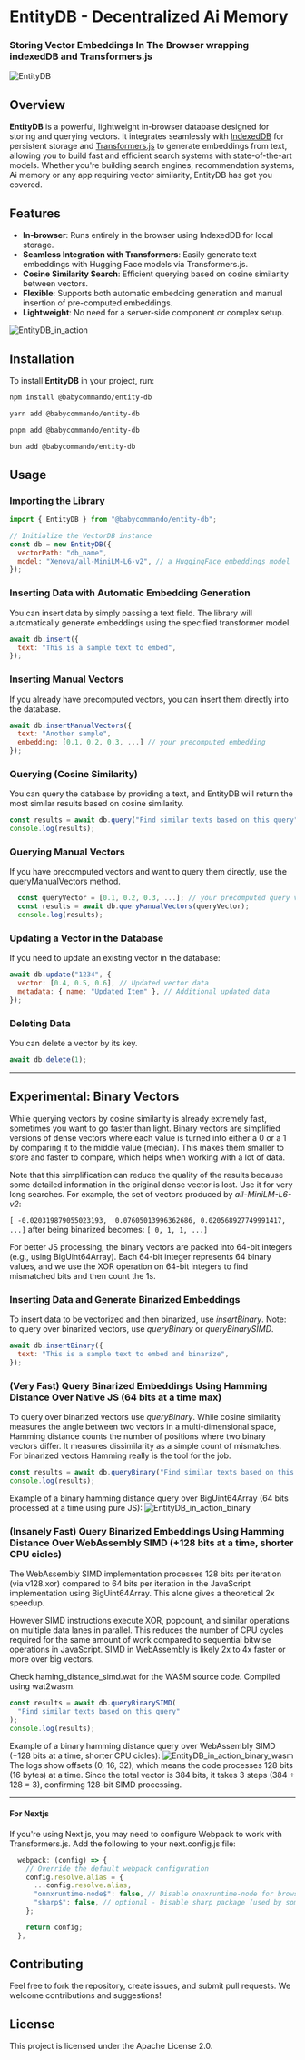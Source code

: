 # EntityDB - Decentralized Ai Memory

### Storing Vector Embeddings In The Browser wrapping indexedDB and Transformers.js

![EntityDB](https://raw.githubusercontent.com/babycommando/entity-db/refs/heads/main/cover.gif)

## Overview

**EntityDB** is a powerful, lightweight in-browser database designed for storing and querying vectors. It integrates seamlessly with [IndexedDB](https://developer.mozilla.org/en-US/docs/Web/API/IndexedDB_API) for persistent storage and [Transformers.js](https://github.com/xenova/transformers) to generate embeddings from text, allowing you to build fast and efficient search systems with state-of-the-art models. Whether you're building search engines, recommendation systems, Ai memory or any app requiring vector similarity, EntityDB has got you covered.

## Features

- **In-browser**: Runs entirely in the browser using IndexedDB for local storage.
- **Seamless Integration with Transformers**: Easily generate text embeddings with Hugging Face models via Transformers.js.
- **Cosine Similarity Search**: Efficient querying based on cosine similarity between vectors.
- **Flexible**: Supports both automatic embedding generation and manual insertion of pre-computed embeddings.
- **Lightweight**: No need for a server-side component or complex setup.

![EntityDB_in_action](sc-db.png)

## Installation

To install **EntityDB** in your project, run:

```bash
npm install @babycommando/entity-db
```

```bash
yarn add @babycommando/entity-db
```

```bash
pnpm add @babycommando/entity-db
```

```bash
bun add @babycommando/entity-db
```

## Usage

### Importing the Library

```js
import { EntityDB } from "@babycommando/entity-db";

// Initialize the VectorDB instance
const db = new EntityDB({
  vectorPath: "db_name",
  model: "Xenova/all-MiniLM-L6-v2", // a HuggingFace embeddings model
});
```

### Inserting Data with Automatic Embedding Generation

You can insert data by simply passing a text field. The library will automatically generate embeddings using the specified transformer model.

```js
await db.insert({
  text: "This is a sample text to embed",
});
```

### Inserting Manual Vectors

If you already have precomputed vectors, you can insert them directly into the database.

```js
await db.insertManualVectors({
  text: "Another sample",
  embedding: [0.1, 0.2, 0.3, ...] // your precomputed embedding
});
```

### Querying (Cosine Similarity)

You can query the database by providing a text, and EntityDB will return the most similar results based on cosine similarity.

```js
const results = await db.query("Find similar texts based on this query");
console.log(results);
```

### Querying Manual Vectors

If you have precomputed vectors and want to query them directly, use the queryManualVectors method.

```js
  const queryVector = [0.1, 0.2, 0.3, ...]; // your precomputed query vector
  const results = await db.queryManualVectors(queryVector);
  console.log(results);
```

### Updating a Vector in the Database

If you need to update an existing vector in the database:

```js
await db.update("1234", {
  vector: [0.4, 0.5, 0.6], // Updated vector data
  metadata: { name: "Updated Item" }, // Additional updated data
});
```

### Deleting Data

You can delete a vector by its key.

```js
await db.delete(1);
```

---

## Experimental: Binary Vectors

While querying vectors by cosine similarity is already extremely fast, sometimes you want to go faster than light. Binary vectors are simplified versions of dense vectors where each value is turned into either a 0 or a 1 by comparing it to the middle value (median). This makes them smaller to store and faster to compare, which helps when working with a lot of data.

Note that this simplification can reduce the quality of the results because some detailed information in the original dense vector is lost. Use it for very long searches. For example, the set of vectors produced by _all-MiniLM-L6-v2_:

`[ -0.020319879055023193,  0.07605013996362686, 0.020568927749991417, ...]`
after being binarized becomes:
`[ 0, 1, 1, ...]`

For better JS processing, the binary vectors are packed into 64-bit integers (e.g., using BigUint64Array).
Each 64-bit integer represents 64 binary values, and we use the XOR operation on 64-bit integers to find mismatched bits and then count the 1s.

### Inserting Data and Generate Binarized Embeddings

To insert data to be vectorized and then binarized, use _insertBinary_.
Note: to query over binarized vectors, use _queryBinary_ or _queryBinarySIMD_.

```js
await db.insertBinary({
  text: "This is a sample text to embed and binarize",
});
```

### (Very Fast) Query Binarized Embeddings Using Hamming Distance Over Native JS (64 bits at a time max)

To query over binarized vectors use _queryBinary_.
While cosine similarity measures the angle between two vectors in a multi-dimensional space, Hamming distance counts the number of positions where two binary vectors differ. It measures dissimilarity as a simple count of mismatches. For binarized vectors Hamming really is the tool for the job.

```js
const results = await db.queryBinary("Find similar texts based on this query");
console.log(results);
```

Example of a binary hamming distance query over BigUint64Array (64 bits processed at a time using pure JS):
![EntityDB_in_action_binary](sc-binary.png)

### (Insanely Fast) Query Binarized Embeddings Using Hamming Distance Over WebAssembly SIMD (+128 bits at a time, shorter CPU cicles)

The WebAssembly SIMD implementation processes 128 bits per iteration (via v128.xor) compared to 64 bits per iteration in the JavaScript implementation using BigUint64Array. This alone gives a theoretical 2x speedup.

However SIMD instructions execute XOR, popcount, and similar operations on multiple data lanes in parallel. This reduces the number of CPU cycles required for the same amount of work compared to sequential bitwise operations in JavaScript. SIMD in WebAssembly is likely 2x to 4x faster or more over big vectors.

Check haming_distance_simd.wat for the WASM source code. Compiled using wat2wasm.

```js
const results = await db.queryBinarySIMD(
  "Find similar texts based on this query"
);
console.log(results);
```

Example of a binary hamming distance query over WebAssembly SIMD (+128 bits at a time, shorter CPU cicles):
![EntityDB_in_action_binary_wasm](sc-binary-wasm.png)
The logs show offsets (0, 16, 32), which means the code processes 128 bits (16 bytes) at a time. Since the total vector is 384 bits, it takes 3 steps (384 ÷ 128 = 3), confirming 128-bit SIMD processing.

---

#### For Nextjs

If you're using Next.js, you may need to configure Webpack to work with Transformers.js. Add the following to your next.config.js file:

```js
  webpack: (config) => {
    // Override the default webpack configuration
    config.resolve.alias = {
      ...config.resolve.alias,
      "onnxruntime-node$": false, // Disable onnxruntime-node for browser environments
      "sharp$": false, // optional - Disable sharp package (used by some image processing packages)
    };

    return config;
  },
```

## Contributing

Feel free to fork the repository, create issues, and submit pull requests. We welcome contributions and suggestions!

## License

This project is licensed under the Apache License 2.0.
